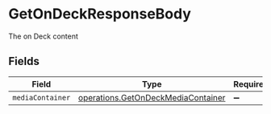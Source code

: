# GetOnDeckResponseBody

The on Deck content


## Fields

| Field                                                                                    | Type                                                                                     | Required                                                                                 | Description                                                                              |
| ---------------------------------------------------------------------------------------- | ---------------------------------------------------------------------------------------- | ---------------------------------------------------------------------------------------- | ---------------------------------------------------------------------------------------- |
| `mediaContainer`                                                                         | [operations.GetOnDeckMediaContainer](../../models/operations/getondeckmediacontainer.md) | :heavy_minus_sign:                                                                       | N/A                                                                                      |